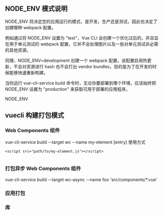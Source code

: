 ## NODE_ENV 模式说明

NODE_ENV 将决定您的应用运行的模式，是开发，生产还是测试，因此也决定了创建哪种 webpack 配置。

例如通过将 NODE_ENV 设置为 "test"，Vue CLI 会创建一个优化过后的，并且旨在用于单元测试的 webpack 配置，它并不会处理图片以及一些对单元测试非必需的其他资源。

同理，NODE_ENV=development 创建一个 webpack 配置，该配置启用热更新，不会对资源进行 hash 也不会打出 vendor bundles，目的是为了在开发的时候能够快速重新构建。

当你运行 vue-cli-service build 命令时，无论你要部署到哪个环境，应该始终把 NODE_ENV 设置为 "production" 来获取可用于部署的应用程序。

NODE_ENV

## vuecli 构建打包模式

### Web Components 组件

vue-cli-service build --target wc --name my-element [entry]
使用方式

```
<script src="path/to/my-element.js"></script>


```

<!-- 可在普通 HTML 中或者其它任何框架中使用 -->

<my-element></my-element>

### 打包异步 Web Components 组件

vue-cli-service build --target wc-async --name foo 'src/components/\*.vue'

### 应用打包

### 库
